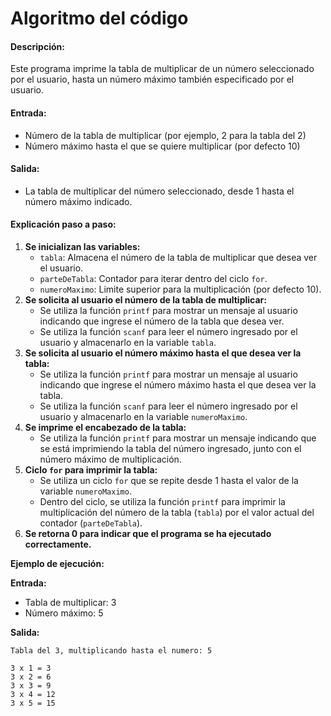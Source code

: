 # Algoritmo del código

#### **Descripción:**

Este programa imprime la tabla de multiplicar de un número seleccionado por el usuario, hasta un número máximo también especificado por el usuario.

#### **Entrada:**

* Número de la tabla de multiplicar (por ejemplo, 2 para la tabla del 2)
* Número máximo hasta el que se quiere multiplicar (por defecto 10)

#### **Salida:**

* La tabla de multiplicar del número seleccionado, desde 1 hasta el número máximo indicado.

#### **Explicación paso a paso:**

1. **Se inicializan las variables:**
   * `tabla`: Almacena el número de la tabla de multiplicar que desea ver el usuario.
   * `parteDeTabla`: Contador para iterar dentro del ciclo `for`.
   * `numeroMaximo`: Limite superior para la multiplicación (por defecto 10).
2. **Se solicita al usuario el número de la tabla de multiplicar:**
   * Se utiliza la función `printf` para mostrar un mensaje al usuario indicando que ingrese el número de la tabla que desea ver.
   * Se utiliza la función `scanf` para leer el número ingresado por el usuario y almacenarlo en la variable `tabla`.
3. **Se solicita al usuario el número máximo hasta el que desea ver la tabla:**
   * Se utiliza la función `printf` para mostrar un mensaje al usuario indicando que ingrese el número máximo hasta el que desea ver la tabla.
   * Se utiliza la función `scanf` para leer el número ingresado por el usuario y almacenarlo en la variable `numeroMaximo`.
4. **Se imprime el encabezado de la tabla:**
   * Se utiliza la función `printf` para mostrar un mensaje indicando que se está imprimiendo la tabla del número ingresado, junto con el número máximo de multiplicación.
5. **Ciclo `for` para imprimir la tabla:**
   * Se utiliza un ciclo `for` que se repite desde 1 hasta el valor de la variable `numeroMaximo`.
   * Dentro del ciclo, se utiliza la función `printf` para imprimir la multiplicación del número de la tabla (`tabla`) por el valor actual del contador (`parteDeTabla`).
6. **Se retorna 0 para indicar que el programa se ha ejecutado correctamente.**

**Ejemplo de ejecución:**

**Entrada:**

* Tabla de multiplicar: 3
* Número máximo: 5

**Salida:**

```
Tabla del 3, multiplicando hasta el numero: 5

3 x 1 = 3
3 x 2 = 6
3 x 3 = 9
3 x 4 = 12
3 x 5 = 15
```
